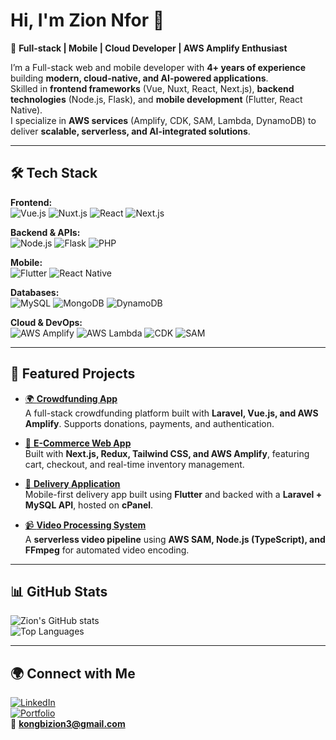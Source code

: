 # Hi, I'm Zion Nfor 👋

🚀 **Full-stack | Mobile | Cloud Developer | AWS Amplify Enthusiast**

I’m a Full-stack web and mobile developer with **4+ years of experience** building **modern, cloud-native, and AI-powered applications**.  
Skilled in **frontend frameworks** (Vue, Nuxt, React, Next.js), **backend technologies** (Node.js, Flask), and **mobile development** (Flutter, React Native).  
I specialize in **AWS services** (Amplify, CDK, SAM, Lambda, DynamoDB) to deliver **scalable, serverless, and AI-integrated solutions**.

---

## 🛠️ Tech Stack

**Frontend:**  
![Vue.js](https://img.shields.io/badge/Vue.js-35495E?style=for-the-badge&logo=vue.js&logoColor=4FC08D) 
![Nuxt.js](https://img.shields.io/badge/Nuxt.js-00C58E?style=for-the-badge&logo=nuxt.js&logoColor=white) 
![React](https://img.shields.io/badge/React-20232A?style=for-the-badge&logo=react&logoColor=61DAFB) 
![Next.js](https://img.shields.io/badge/Next.js-000000?style=for-the-badge&logo=nextdotjs&logoColor=white) 

**Backend & APIs:**  
![Node.js](https://img.shields.io/badge/Node.js-43853D?style=for-the-badge&logo=node.js&logoColor=white) 
![Flask](https://img.shields.io/badge/Flask-000000?style=for-the-badge&logo=flask&logoColor=white) 
![PHP](https://img.shields.io/badge/PHP-777BB4?style=for-the-badge&logo=php&logoColor=white)  

**Mobile:**  
![Flutter](https://img.shields.io/badge/Flutter-02569B?style=for-the-badge&logo=flutter&logoColor=white) 
![React Native](https://img.shields.io/badge/React_Native-20232A?style=for-the-badge&logo=react&logoColor=61DAFB)  

**Databases:**  
![MySQL](https://img.shields.io/badge/MySQL-005C84?style=for-the-badge&logo=mysql&logoColor=white) 
![MongoDB](https://img.shields.io/badge/MongoDB-4EA94B?style=for-the-badge&logo=mongodb&logoColor=white) 
![DynamoDB](https://img.shields.io/badge/DynamoDB-4053D6?style=for-the-badge&logo=amazondynamodb&logoColor=white)  

**Cloud & DevOps:**  
![AWS Amplify](https://img.shields.io/badge/AWS_Amplify-FF9900?style=for-the-badge&logo=awsamplify&logoColor=white) 
![AWS Lambda](https://img.shields.io/badge/AWS_Lambda-FF9900?style=for-the-badge&logo=awslambda&logoColor=white) 
![CDK](https://img.shields.io/badge/AWS_CDK-232F3E?style=for-the-badge&logo=amazonaws&logoColor=white) 
![SAM](https://img.shields.io/badge/AWS_SAM-232F3E?style=for-the-badge&logo=amazonaws&logoColor=white)  

---

## 📌 Featured Projects

- [🌍 **Crowdfunding App**](#)  
  A full-stack crowdfunding platform built with **Laravel, Vue.js, and AWS Amplify**. Supports donations, payments, and authentication.  

- [🛒 **E-Commerce Web App**](#)  
  Built with **Next.js, Redux, Tailwind CSS, and AWS Amplify**, featuring cart, checkout, and real-time inventory management.  

- [📱 **Delivery Application**](#)  
  Mobile-first delivery app built using **Flutter** and backed with a **Laravel + MySQL API**, hosted on **cPanel**.  

- [📹 **Video Processing System**](#)  
  A **serverless video pipeline** using **AWS SAM, Node.js (TypeScript), and FFmpeg** for automated video encoding.  

---

## 📊 GitHub Stats

![Zion's GitHub stats](https://github-readme-stats.vercel.app/api?username=kongbizion&show_icons=true&theme=radical)  
![Top Languages](https://github-readme-stats.vercel.app/api/top-langs/?username=kongbizion&layout=compact&theme=radical)

---

## 🌍 Connect with Me

[![LinkedIn](https://img.shields.io/badge/LinkedIn-0077B5?style=for-the-badge&logo=linkedin&logoColor=white)](https://linkedin.com/in/your-link)  
[![Portfolio](https://img.shields.io/badge/Portfolio-000000?style=for-the-badge&logo=vercel&logoColor=white)](https://your-portfolio-link.com)  
📧 **kongbizion3@gmail.com**
